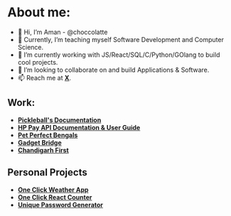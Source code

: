 # About me:
- 👋 Hi, I’m Aman - @choccolatte
- 👀 Currently, I’m teaching myself Software Development and Computer Science.
- 🌱 I’m currently working with JS/React/SQL/C/Python/GOlang to build cool projects.
- 💞️ I’m looking to collaborate on and build Applications & Software.
- 📫 Reach me at **[X](https://x.com/theamanksingh)**.

## Work:

- **[Pickleball's Documentation](https://pickleballdocumentation.netlify.app/)**
- **[HP Pay API Documentation & User Guide](https://hppay.in/Home/ProgramDetails)**
- **[Pet Perfect Bengals](https://petperfectbengals.com/)**
- **[Gadget Bridge](https://www.gadgetbridge.com/author/aman-singh/)**
- **[Chandigarh First](https://chandigarhfirst.com/author/aman/)**

## Personal Projects

- **[One Click Weather App](https://oneclickweatherwebapp.netlify.app/)**
- **[One Click React Counter](https://oneclickcounter.netlify.app/)**
- **[Unique Password Generator](https://1clickuniquepasswordgenerator.netlify.app/)**

<!---
choccolatte/choccolatte is a ✨ special ✨ repository because its `README.md` (this file) appears on your GitHub profile.
You can click the Preview link to take a look at your changes.
--->
